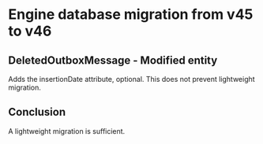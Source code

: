 #  Engine database migration from v45 to v46

## DeletedOutboxMessage - Modified entity

Adds the insertionDate attribute, optional. This does not prevent lightweight migration.

## Conclusion

A lightweight migration is sufficient.
